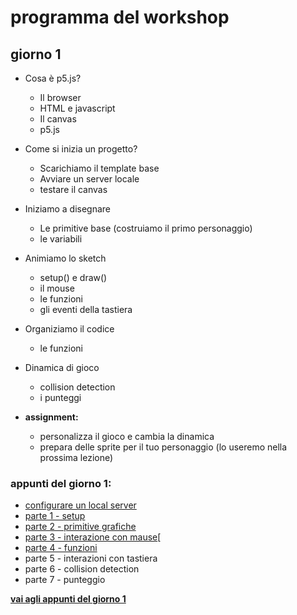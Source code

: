 # programma del workshop

## giorno 1
  - Cosa è p5.js?
    - Il browser
    - HTML e javascript
    - Il canvas
    - p5.js
  - Come si inizia un progetto?
    - Scarichiamo il template base
    - Avviare un server locale
    - testare il canvas
  - Iniziamo a disegnare
    - Le primitive base (costruiamo il primo personaggio)
    - le variabili
  - Animiamo lo sketch
    - setup() e draw()
    - il mouse
    - le funzioni
    - gli eventi della tastiera
  - Organiziamo il codice
    - le funzioni
  - Dinamica di gioco
    - collision detection
    - i punteggi

  - **assignment:**
    - personalizza il gioco e cambia la dinamica
    - prepara delle sprite per il tuo personaggio (lo useremo nella prossima lezione)

### appunti del giorno 1:
- [configurare un local server](https://lorenzoromagnoli.github.io/p5js_workshop/giorno1/setup_atom-live-server.html)
- [parte 1 - setup ](https://lorenzoromagnoli.github.io/p5js_workshop/giorno1/parte1-setup.html)
- [parte 2 - primitive grafiche](https://lorenzoromagnoli.github.io/p5js_workshop/giorno1/parte2-primitive-grafiche.html)
- [parte 3 - interazione con mause](https://lorenzoromagnoli.github.io/p5js_workshop/giorno1/parte3-interazioni_col_mouse.html)[
- [parte 4 - funzioni](https://lorenzoromagnoli.github.io/p5js_workshop/giorno1/parte4-funzioni.html)
- parte 5 - interazioni con tastiera
- parte 6 - collision detection
- parte 7 - punteggio

[**vai agli appunti del giorno 1**](https://lorenzoromagnoli.github.io/p5js_workshop/giorno1/parte1-setup.html)
